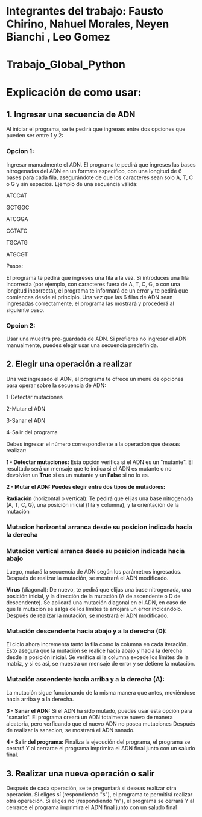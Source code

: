 # Integrantes del trabajo: Fausto Chirino, Nahuel Morales, Neyen Bianchi , Leo Gomez
# Trabajo_Global_Python

# Explicación de como usar:

## 1. Ingresar una secuencia de ADN
Al iniciar el programa, se te pedirá que ingreses entre dos opciones que pueden ser entre 1 y 2:
### Opcion 1:
Ingresar manualmente el ADN. El programa te pedirá que ingreses las bases nitrogenadas del ADN en un formato específico, con una longitud de 6 bases para cada fila, asegurándote de que los caracteres sean solo A, T, C o G y sin espacios. Ejemplo de una secuencia válida:

ATCGAT

GCTGGC

ATCGGA

CGTATC

TGCATG

ATGCGT

Pasos:

El programa te pedirá que ingreses una fila a la vez.
Si introduces una fila incorrecta (por ejemplo, con caracteres fuera de A, T, C, G, o con una longitud incorrecta), el programa te informará de un error y te pedirá que comiences desde el principio.
Una vez que las 6 filas de ADN sean ingresadas correctamente, el programa las mostrará y procederá al siguiente paso.

### Opcion 2: 
Usar una muestra pre-guardada de ADN. Si prefieres no ingresar el ADN manualmente, puedes elegir usar una secuencia predefinida.

## 2. Elegir una operación a realizar
Una vez ingresado el ADN, el programa te ofrece un menú de opciones para operar sobre la secuencia de ADN:

1-Detectar mutaciones

2-Mutar el ADN

3-Sanar el ADN

4-Salir del programa

Debes ingresar el número correspondiente a la operación que deseas realizar:

**1 - Detectar mutaciones:** Esta opción verifica si el ADN es un "mutante". El resultado será un mensaje que te indica si el ADN es mutante o no devolvien un **True** si es un mutante y un **False** si no lo es.

**2 - Mutar el ADN: Puedes elegir entre dos tipos de mutadores:**

**Radiación** (horizontal o vertical): Te pedirá que elijas una base nitrogenada (A, T, C, G), una posición inicial (fila y columna), y la orientación de la mutación 

### Mutacion horizontal arranca desde su posicion indicada hacia la derecha

### Mutacion vertical arranca desde su posicion indicada hacia abajo

Luego, mutará la secuencia de ADN según los parámetros ingresados.
Después de realizar la mutación, se mostrará el ADN modificado.

**Virus** (diagonal): De nuevo, te pedirá que elijas una base nitrogenada, una posición inicial, y la dirección de la mutación (A de ascendente o D de descendente). Se aplicará una mutación diagonal en el ADN, en caso de que la mutacion se salga de los limites te arrojara un error indicandolo.
Después de realizar la mutación, se mostrará el ADN modificado.
### Mutación descendente hacia abajo y a la derecha (D):

El ciclo ahora incrementa tanto la fila como la columna en cada iteración. Esto asegura que la mutación se realice hacia abajo y hacia la derecha desde la posición inicial.
Se verifica si la columna excede los límites de la matriz, y si es así, se muestra un mensaje de error y se detiene la mutación.

### Mutación ascendente hacia arriba y a la derecha (A):

La mutación sigue funcionando de la misma manera que antes, moviéndose hacia arriba y a la derecha.

**3 - Sanar el ADN:** Si el ADN ha sido mutado, puedes usar esta opción para "sanarlo". El programa creará un ADN totalmente nuevo de manera aleatoria, pero verficando que el nuevo ADN no posea mutaciones
Después de realizar la sanacion, se mostrará el ADN sanado.

**4 - Salir del programa:** Finaliza la ejecución del programa, el programa se cerrará Y al cerrarce el programa imprimira el ADN final junto con un saludo final.

## 3. Realizar una nueva operación o salir
Después de cada operación, se te preguntará si deseas realizar otra operación. Si eliges sí (respondiendo "s"), el programa te permitirá realizar otra operación. Si eliges no (respondiendo "n"), el programa se cerrará Y al cerrarce el programa imprimira el ADN final junto con un saludo final
